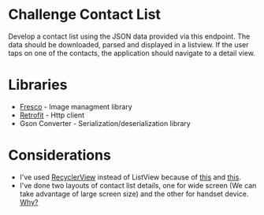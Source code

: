 # Challenge Contact List
Develop a contact list using the JSON data provided via this endpoint. The data should be downloaded, parsed and displayed in a listview. If the user taps on one of the contacts, the application should navigate to a detail view.

# Libraries
- [Fresco](http://frescolib.org/) - Image managment library
- [Retrofit](http://square.github.io/retrofit/) - Http client
- Gson Converter - Serialization/deserialization library 

# Considerations
- I've used [RecyclerView](https://developer.android.com/reference/android/support/v7/widget/RecyclerView.html) instead of ListView because of  [this](https://developer.android.com/training/material/lists-cards.html) and [this](http://stackoverflow.com/a/28886129).
- I've done two layouts of contact list details, one for wide screen (We can take advantage of large screen size) and the other for  handset device. [Why?](https://developer.android.com/training/basics/fragments/fragment-ui.html)

